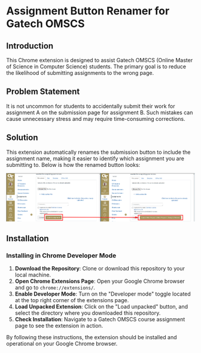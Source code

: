 # Assignment Button Renamer for Gatech OMSCS

## Introduction

This Chrome extension is designed to assist Gatech OMSCS (Online Master of Science in Computer Science) students. The primary goal is to reduce the likelihood of submitting assignments to the wrong page.

## Problem Statement

It is not uncommon for students to accidentally submit their work for assignment A on the submission page for assignment B. Such mistakes can cause unnecessary stress and may require time-consuming corrections.

## Solution

This extension automatically renames the submission button to include the assignment name, making it easier to identify which assignment you are submitting to. Below is how the renamed button looks:

![Assignment Button Renamer Screenshot](assignment-button-renamer.png)

## Installation

### Installing in Chrome Developer Mode

1. **Download the Repository**: Clone or download this repository to your local machine.
2. **Open Chrome Extensions Page**: Open your Google Chrome browser and go to `chrome://extensions/`.
3. **Enable Developer Mode**: Turn on the "Developer mode" toggle located at the top right corner of the extensions page.
4. **Load Unpacked Extension**: Click on the "Load unpacked" button, and select the directory where you downloaded this repository.
5. **Check Installation**: Navigate to a Gatech OMSCS course assignment page to see the extension in action.

By following these instructions, the extension should be installed and operational on your Google Chrome browser.
